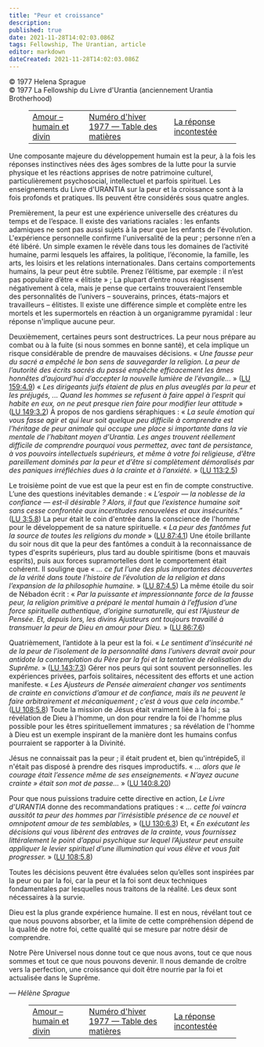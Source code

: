 ```yaml
---
title: "Peur et croissance"
description: 
published: true
date: 2021-11-28T14:02:03.086Z
tags: Fellowship, The Urantian, article
editor: markdown
dateCreated: 2021-11-28T14:02:03.086Z
---
```


<p class="v-card v-sheet theme--light grey lighten-3 px-2">© 1977 Helena Sprague<br>© 1977 La Fellowship du Livre d'Urantia (anciennement Urantia Brotherhood)</p>
<figure class="table chapter-navigator">
  <table>
    <tbody>
      <tr>
        <td>
        <a href="/fr/article/Richard_Keeler/Love_Human_And_Divine">
          <span class="mdi mdi-arrow-left-drop-circle"></span><span class="pl-2">Amour – humain et divin</span>
        </a>
        </td>
        <td>
        <a href="/fr/index/articles_the_urantian#numéro-d'hiver-1977">
          <span class="mdi mdi-book-open-variant"></span><span class="pl-2">Numéro d'hiver 1977 — Table des matières</span>
        </a>
        </td>
        <td>
        <a href="/fr/article/Ron_Schweitzer/The_Unquestioned_Answer">
          <span class="pr-2">La réponse incontestée</span><span class="mdi mdi-arrow-right-drop-circle"></span>
        </a>
        </td>
      </tr>
    </tbody>
  </table>
</figure>



Une composante majeure du développement humain est la peur, à la fois les réponses instinctives nées des âges sombres de la lutte pour la survie physique et les réactions apprises de notre patrimoine culturel, particulièrement psychosocial, intellectuel et parfois spirituel. Les enseignements du Livre d'URANTIA sur la peur et la croissance sont à la fois profonds et pratiques. Ils peuvent être considérés sous quatre angles.

Premièrement, la peur est une expérience universelle des créatures du temps et de l’espace. Il existe des variations raciales : les enfants adamiques ne sont pas aussi sujets à la peur que les enfants de l'évolution. L'expérience personnelle confirme l'universalité de la peur ; personne n’en a été libéré. Un simple examen le révèle dans tous les domaines de l’activité humaine, parmi lesquels les affaires, la politique, l’économie, la famille, les arts, les loisirs et les relations internationales. Dans certains comportements humains, la peur peut être subtile. Prenez l’élitisme, par exemple : il n’est pas populaire d’être « élitiste » ; La plupart d’entre nous réagissent négativement à cela, mais je pense que certains trouveraient l’ensemble des personnalités de l’univers – souverains, princes, états-majors et travailleurs – élitistes. Il existe une différence simple et complète entre les mortels et les supermortels en réaction à un organigramme pyramidal : leur réponse n'implique aucune peur.

Deuxièmement, certaines peurs sont destructrices. La peur nous prépare au combat ou à la fuite (si nous sommes en bonne santé), et cela implique un risque considérable de prendre de mauvaises décisions. « _Une fausse peur du sacré a empêché le bon sens de sauvegarder la religion. La peur de l’autorité des écrits sacrés du passé empêche efficacement les âmes honnêtes d’aujourd’hui d’accepter la nouvelle lumière de l’évangile..._ » (<a id="a41_435"></a>[LU 159:4.9](/fr/The_Urantia_Book/159#p4_9)) « _Les dirigeants juifs étaient de plus en plus aveuglés par la peur et les préjugés, ... Quand les hommes se refusent à faire appel à l’esprit qui habite en eux, on ne peut presque rien faire pour modifier leur attitude_ » (<a id="a41_705"></a>[LU 149:3.2](/fr/The_Urantia_Book/149#p3_2)) À propos de nos gardiens séraphiques : « _La seule émotion qui vous fasse agir et qui leur soit quelque peu difficile à comprendre est l’héritage de peur animale qui occupe une place si importante dans la vie mentale de l’habitant moyen d’Urantia. Les anges trouvent réellement difficile de comprendre pourquoi vous permettez, avec tant de persistance, à vos pouvoirs intellectuels supérieurs, et même à votre foi religieuse, d’être pareillement dominés par la peur et d’être si complètement démoralisés par des paniques irréfléchies dues à la crainte et à l’anxiété._ » (<a id="a41_1322"></a>[LU 113:2.5](/fr/The_Urantia_Book/113#p2_5))

Le troisième point de vue est que la peur est en fin de compte constructive. L’une des questions inévitables demande : « _L’espoir — la noblesse de la confiance — est-il désirable ? Alors, il faut que l’existence humaine soit sans cesse confrontée aux incertitudes renouvelées et aux insécurités._” (<a id="a43_300"></a>[LU 3:5.8](/fr/The_Urantia_Book/3#p5_8)) La peur était le coin d'entrée dans la conscience de l'homme pour le développement de sa nature spirituelle. « _La peur des fantômes fut la source de toutes les religions du monde_ » (<a id="a43_525"></a>[LU 87:4.1](/fr/The_Urantia_Book/87#p4_1)) Une étoile brillante du soir nous dit que la peur des fantômes a conduit à la reconnaissance de types d'esprits supérieurs, plus tard au double spiritisme (bons et mauvais esprits), puis aux forces supramortelles dont le comportement était cohérent. Il souligne que « _... ce fut l’une des plus importantes découvertes de la vérité dans toute l’histoire de l’évolution de la religion et dans l’expansion de la philosophie humaine._ » (<a id="a43_1003"></a>[LU 87:4.5](/fr/The_Urantia_Book/87#p4_5)) La même étoile du soir de Nébadon écrit : « _Par la puissante et impressionnante force de la fausse peur, la religion primitive a préparé le mental humain à l’effusion d’une force spirituelle authentique, d’origine surnaturelle, qui est l’Ajusteur de Pensée. Et, depuis lors, les divins Ajusteurs ont toujours travaillé à transmuer la peur de Dieu en amour pour Dieu._ » (<a id="a43_1418"></a>[LU 86:7.6](/fr/The_Urantia_Book/86#p7_6))

Quatrièmement, l’antidote à la peur est la foi. « _Le sentiment d’insécurité né de la peur de l’isolement de la personnalité dans l’univers devrait avoir pour antidote la contemplation du Père par la foi et la tentative de réalisation du Suprême._ » (<a id="a45_251"></a>[LU 143:7.3](/fr/The_Urantia_Book/143#p7_3)) Gérer nos peurs qui sont souvent personnelles. les expériences privées, parfois solitaires, nécessitent des efforts et une action manifeste. « _Les Ajusteurs de Pensée aimeraient changer vos sentiments de crainte en convictions d’amour et de confiance, mais ils ne peuvent le faire arbitrairement et mécaniquement ; c’est à vous que cela incombe._” (<a id="a45_646"></a>[LU 108:5.8](/fr/The_Urantia_Book/108#p5_8)) Toute la mission de Jésus était vraiment liée à la foi ; sa révélation de Dieu à l'homme, un don pour rendre la foi de l'homme plus possible pour les êtres spirituellement immatures ; sa révélation de l'homme à Dieu est un exemple inspirant de la manière dont les humains confus pourraient se rapporter à la Divinité.

Jésus ne connaissait pas la peur ; il était prudent et, bien qu'intrépide5, il n'était pas disposé à prendre des risques improductifs. « _... alors que le courage était l’essence même de ses enseignements. « N’ayez aucune crainte » était son mot de passe..._ » (<a id="a47_262"></a>[LU 140:8.20](/fr/The_Urantia_Book/140#p8_20))

Pour que nous puissions traduire cette directive en action, _Le Livre d'URANTIA_ donne des recommandations pratiques : « _... cette foi vaincra aussitôt ta peur des hommes par l’irrésistible présence de ce nouvel et omnipotent amour de tes semblables,_ » (<a id="a49_256"></a>[LU 130:6.3](/fr/The_Urantia_Book/130#p6_3)) Et, « _En exécutant les décisions qui vous libèrent des entraves de la crainte, vous fournissez littéralement le point d’appui psychique sur lequel l’Ajusteur peut ensuite appliquer le levier spirituel d’une illumination qui vous élève et vous fait progresser._ » (<a id="a49_566"></a>[LU 108:5.8](/fr/The_Urantia_Book/108#p5_8))

Toutes les décisions peuvent être évaluées selon qu’elles sont inspirées par la peur ou par la foi, car la peur et la foi sont deux techniques fondamentales par lesquelles nous traitons de la réalité. Les deux sont nécessaires à la survie.

Dieu est la plus grande expérience humaine. Il est en nous, révélant tout ce que nous pouvons absorber, et la limite de cette compréhension dépend de la qualité de notre foi, cette qualité qui se mesure par notre désir de comprendre.

Notre Père Universel nous donne tout ce que nous avons, tout ce que nous sommes et tout ce que nous pouvons devenir. Il nous demande de croître vers la perfection, une croissance qui doit être nourrie par la foi et actualisée dans le Suprême.

— _Hélène Sprague_



<figure class="table chapter-navigator">
  <table>
    <tbody>
      <tr>
        <td>
        <a href="/fr/article/Richard_Keeler/Love_Human_And_Divine">
          <span class="mdi mdi-arrow-left-drop-circle"></span><span class="pl-2">Amour – humain et divin</span>
        </a>
        </td>
        <td>
        <a href="/fr/index/articles_the_urantian#numéro-d'hiver-1977">
          <span class="mdi mdi-book-open-variant"></span><span class="pl-2">Numéro d'hiver 1977 — Table des matières</span>
        </a>
        </td>
        <td>
        <a href="/fr/article/Ron_Schweitzer/The_Unquestioned_Answer">
          <span class="pr-2">La réponse incontestée</span><span class="mdi mdi-arrow-right-drop-circle"></span>
        </a>
        </td>
      </tr>
    </tbody>
  </table>
</figure>
